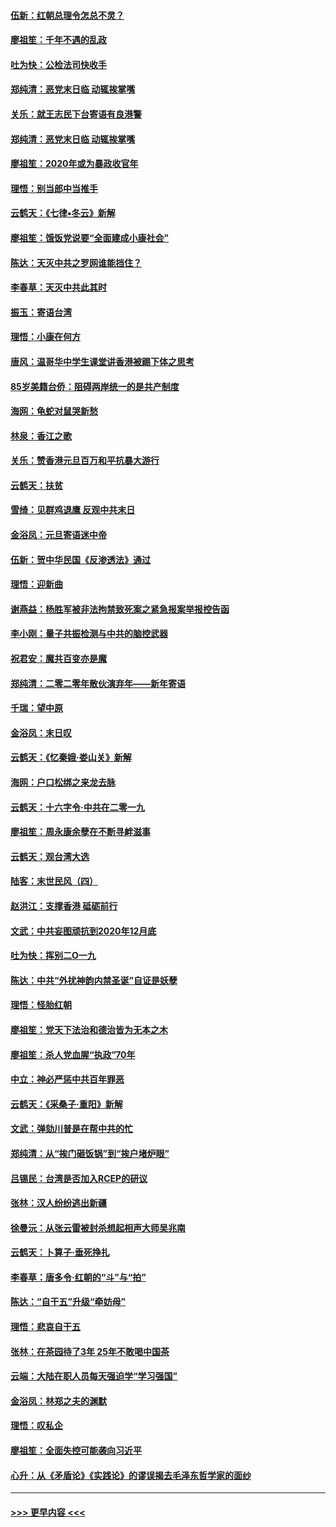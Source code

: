 #### [伍新：红朝总理令怎总不灵？](../pages/nsc993/n11770813.md?t=01070922) 
#### [廖祖笙：千年不遇的乱政](../pages/nsc993/n11770373.md?t=01070922) 
#### [吐为快：公检法司快收手](../pages/nsc993/n11770359.md?t=01070922) 
#### [郑纯清：恶党末日临 动辄挨掌嘴](../pages/nsc993/n11769912.md?t=01070922) 
#### [关乐：就王志民下台寄语有良港警](../pages/nsc993/n11769903.md?t=01070922) 
#### [郑纯清：恶党末日临 动辄挨掌嘴](../pages/nsc993/n11769356.md?t=01070922) 
#### [廖祖笙：2020年或为暴政收官年](../pages/nsc993/n11768216.md?t=01070922) 
#### [理悟：别当郎中当推手](../pages/nsc993/n11768243.md?t=01070922) 
#### [云鹤天：《七律▪冬云》新解](../pages/nsc993/n11768204.md?t=01070922) 
#### [廖祖笙：饿饭党说要“全面建成小康社会”](../pages/nsc993/n11767482.md?t=01070922) 
#### [陈达：天灭中共之罗网谁能挡住？](../pages/nsc993/n11767465.md?t=01070922) 
#### [李春草：天灭中共此其时](../pages/nsc993/n11767452.md?t=01070922) 
#### [振玉：寄语台湾](../pages/nsc993/n11767432.md?t=01070922) 
#### [理悟：小康在何方](../pages/nsc993/n11767394.md?t=01070922) 
#### [唐风：温哥华中学生课堂讲香港被踢下体之思考](../pages/nsc993/n11766848.md?t=01070922) 
#### [85岁美籍台侨：阻碍两岸统一的是共产制度](../pages/nsc993/n11765043.md?t=01070922) 
#### [海网：龟蛇对鼠哭新愁](../pages/nsc993/n11764895.md?t=01070922) 
#### [林泉：香江之歌](../pages/nsc993/n11764415.md?t=01070922) 
#### [关乐：赞香港元旦百万和平抗暴大游行](../pages/nsc993/n11764382.md?t=01070922) 
#### [云鹤天：扶贫](../pages/nsc993/n11764245.md?t=01070922) 
#### [雪绮：见群鸡退鹰  反观中共末日](../pages/nsc993/n11762112.md?t=01070922) 
#### [金浴凤：元旦寄语迷中帝](../pages/nsc993/n11761788.md?t=01070922) 
#### [伍新：贺中华民国《反渗透法》通过](../pages/nsc993/n11761994.md?t=01070922) 
#### [理悟：迎新曲](../pages/nsc993/n11761152.md?t=01070922) 
#### [谢燕益：杨胜军被非法拘禁致死案之紧急报案举报控告函](../pages/nsc993/n11756134.md?t=01070922) 
#### [李小刚：量子共振检测与中共的脑控武器](../pages/nsc993/n11754518.md?t=01070922) 
#### [祝君安：魔共百变亦是魔](../pages/nsc993/n11754469.md?t=01070922) 
#### [郑纯清：二零二零年散伙演弃年——新年寄语](../pages/nsc993/n11754195.md?t=01070922) 
#### [千瑞：望中原](../pages/nsc993/n11754159.md?t=01070922) 
#### [金浴凤：末日叹](../pages/nsc993/n11752359.md?t=01070922) 
#### [云鹤天：《忆秦娥‧娄山关》新解](../pages/nsc993/n11752348.md?t=01070922) 
#### [海网：户口松绑之来龙去脉](../pages/nsc993/n11752328.md?t=01070922) 
#### [云鹤天：十六字令‧中共在二零一九](../pages/nsc993/n11752305.md?t=01070922) 
#### [廖祖笙：周永康余孽在不断寻衅滋事](../pages/nsc993/n11751013.md?t=01070922) 
#### [云鹤天：观台湾大选](../pages/nsc993/n11751007.md?t=01070922) 
#### [陆客：末世民风（四）](../pages/nsc993/n11749203.md?t=01070922) 
#### [赵洪江：支撑香港 砥砺前行](../pages/nsc993/n11748482.md?t=01070922) 
#### [文武：中共妄图顽抗到2020年12月底](../pages/nsc993/n11748446.md?t=01070922) 
#### [吐为快：挥别二O一九](../pages/nsc993/n11748411.md?t=01070922) 
#### [陈达：中共“外扰神韵内禁圣诞”自证是妖孽](../pages/nsc993/n11748226.md?t=01070922) 
#### [理悟：怪胎红朝](../pages/nsc993/n11748206.md?t=01070922) 
#### [廖祖笙：党天下法治和德治皆为无本之木](../pages/nsc993/n11748135.md?t=01070922) 
#### [廖祖笙：杀人党血腥“执政”70年](../pages/nsc993/n11745144.md?t=01070922) 
#### [中立：神必严惩中共百年罪恶](../pages/nsc993/n11744970.md?t=01070922) 
#### [云鹤天：《采桑子‧重阳》新解](../pages/nsc993/n11744948.md?t=01070922) 
#### [文武：弹劾川普是在帮中共的忙](../pages/nsc993/n11744758.md?t=01070922) 
#### [郑纯清：从“挨门砸饭锅”到“挨户堵炉眼”](../pages/nsc993/n11744745.md?t=01070922) 
#### [吕锡民：台湾是否加入RCEP的研议](../pages/nsc993/n11744701.md?t=01070922) 
#### [张林：汉人纷纷逃出新疆](../pages/nsc993/n11743530.md?t=01070922) 
#### [徐曼沅：从张云雷被封杀想起相声大师吴兆南](../pages/nsc993/n11741816.md?t=01070922) 
#### [云鹤天：卜算子‧垂死挣扎](../pages/nsc993/n11739956.md?t=01070922) 
#### [李春草：唐多令‧红朝的“斗”与“拍”](../pages/nsc993/n11739830.md?t=01070922) 
#### [陈达：“自干五”升级“牵妨母”](../pages/nsc993/n11739724.md?t=01070922) 
#### [理悟：悲哀自干五](../pages/nsc993/n11739547.md?t=01070922) 
#### [张林：在茶园待了3年 25年不敢喝中国茶](../pages/nsc993/n11739240.md?t=01070922) 
#### [云端：大陆在职人员每天强迫学“学习强国”](../pages/nsc993/n11738735.md?t=01070922) 
#### [金浴凤：林郑之夫的渊默](../pages/nsc993/n11737735.md?t=01070922) 
#### [理悟：叹私企](../pages/nsc993/n11737715.md?t=01070922) 
#### [廖祖笙：全面失控可能袭向习近平](../pages/nsc993/n11737704.md?t=01070922) 
#### [心升：从《矛盾论》《实践论》的谬误揭去毛泽东哲学家的面纱](../pages/nsc993/n11736962.md?t=01070922) 

----
#### [ >>> 更早内容 <<< ](../indexes/nsc993-earlier.md)
